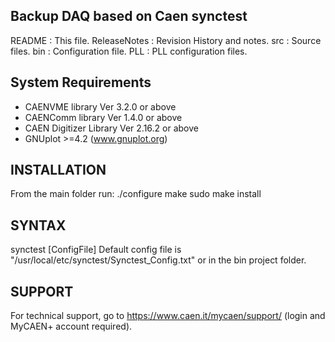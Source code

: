Backup DAQ based on Caen synctest
  -----------------------------------------------------------------------------
  README        :  This file.
  ReleaseNotes  :  Revision History and notes.
  src           :  Source files.
  bin	        :  Configuration file.
  PLL		:  PLL configuration files.


  System Requirements
  -----------------------------------------------------------------------------
  - CAENVME library Ver 3.2.0 or above
  - CAENComm library Ver 1.4.0 or above
  - CAEN Digitizer Library Ver 2.16.2 or above
  - GNUplot >=4.2 (www.gnuplot.org)


  INSTALLATION
  -----------------------------------------------------------------------------
  From the main folder run:
  ./configure
  make
  sudo make install
  
  
  SYNTAX
  -----------------------------------------------------------------------------
  synctest [ConfigFile]
  Default config file is "/usr/local/etc/synctest/Synctest_Config.txt" or in the 
  bin project folder.


  SUPPORT
  -----------------------------------------------------------------------------   
  For technical support, go to https://www.caen.it/mycaen/support/ (login and MyCAEN+ account required).


